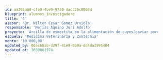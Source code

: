 ```yaml
---
id: aa295aa8-cfe0-4be9-9730-dacc2bc0003d
blueprint: alumnos_investigadore
title: '4'
asesor: 'Dr. Nilton Cesar Gomez Urviola'
responsable: 'Mejias Aquino Juri Adolfo'
proyecto: 'Arcilla de esmectita en la alimentación de cuyes(caviar porcellus) – recria II'
escuela: 'Medicina Veterinaria y Zootecnia'
monto: '10.000,00'
updated_by: 06ac68ab-d29f-41e9-9b9a-dd4da3996484
updated_at: 1690001978
---
```

